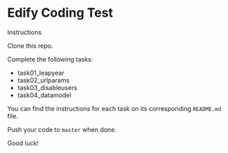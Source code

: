 # Edify Coding Test

Instructions

Clone this repo.

Complete the following tasks:

* task01_leapyear
* task02_urlparams
* task03_disableusers
* task04_datamodel

You can find the instructions for each task on its corresponding `README.md` file.

Push your code to `master` when done.

Good luck!
